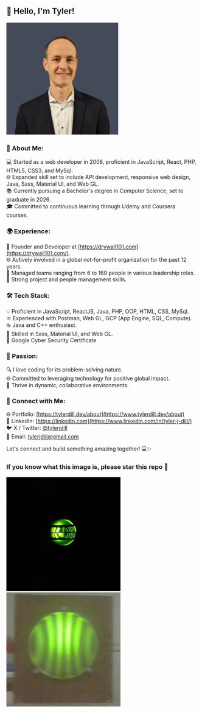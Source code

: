 ## 👋 Hello, I'm Tyler!  

![Profile Image](./images/tylerdill.jpg)  

### 🚀 About Me:
💻 Started as a web developer in 2008, proficient in JavaScript, React, PHP, HTML5, CSS3, and MySql.  
🌐 Expanded skill set to include API development, responsive web design, Java, Sass, Material UI, and Web GL.  
📚 Currently pursuing a Bachelor's degree in Computer Science, set to graduate in 2026.  
🎓 Committed to continuous learning through Udemy and Coursera courses.  

### 🌍 Experience:
🌱 Founder and Developer at [https://drywall101.com](https://drywall101.com/).  
🌐 Actively involved in a global not-for-profit organization for the past 12 years.  
🤝 Managed teams ranging from 6 to 160 people in various leadership roles.  
🚀 Strong project and people management skills.  

### 🛠️ Tech Stack:
💡 Proficient in JavaScript, ReactJS, Java, PHP, OOP, HTML, CSS, MySql.  
⚛️ Experienced with Postman, Web GL, GCP (App Engine, SQL, Compute).  
☕ Java and C++ enthusiast.  
🎨 Skilled in Sass, Material UI, and Web GL.  
🔐 Google Cyber Security Certificate  

### 🧠 Passion:
🔍 I love coding for its problem-solving nature.  
🌐 Committed to leveraging technology for positive global impact.  
🚀 Thrive in dynamic, collaborative environments.  

### 🔗 Connect with Me:  
🌐 Portfolio: [https://tylerdill.dev/about](https://www.tylerdill.dev/about)  
👔 LinkedIn: [https://linkedin.com](https://www.linkedin.com/in/tyler-j-dill/)  
🐦 X / Twitter: [@tylerjdill](https://twitter.com/tylerjdill)  
📧 Email: tylerjdill@gmail.com  


Let's connect and build something amazing together! 💻✨  

### If you know what this image is, please star this repo :star2: 

![Knife Test](./images/knife-test.jpg) ![Ronchi Test](./images/ronchi-test.jpg)  
